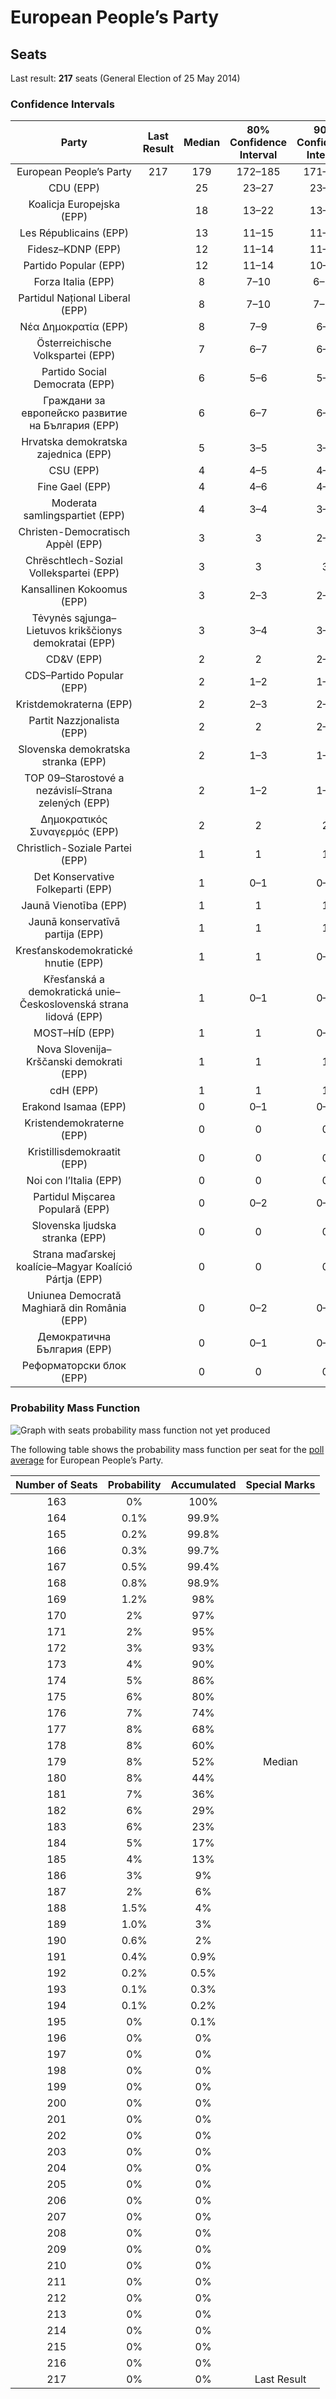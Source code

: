 # European People’s Party

## Seats

Last result: **217** seats (General Election of 25 May 2014)

### Confidence Intervals

| Party | Last Result | Median | 80% Confidence Interval | 90% Confidence Interval | 95% Confidence Interval | 99% Confidence Interval |
|:-----:|:-----------:|:------:|:-----------------------:|:-----------------------:|:-----------------------:|:-----------------------:|
| European People’s Party | 217 | 179 | 172–185 | 171–187 | 169–189 | 166–192 |
| CDU (EPP) | | 25 | 23–27 | 23–28 | 23–28 | 22–29 |
| Koalicja Europejska (EPP) | | 18 | 13–22 | 13–22 | 12–23 | 12–24 |
| Les Républicains (EPP) | | 13 | 11–15 | 11–16 | 11–16 | 10–16 |
| Fidesz–KDNP (EPP) | | 12 | 11–14 | 11–14 | 11–14 | 11–14 |
| Partido Popular (EPP) | | 12 | 11–14 | 10–15 | 10–15 | 9–16 |
| Forza Italia (EPP) | | 8 | 7–10 | 6–10 | 6–11 | 6–12 |
| Partidul Național Liberal (EPP) | | 8 | 7–10 | 7–11 | 7–11 | 7–11 |
| Νέα Δημοκρατία (EPP) | | 8 | 7–9 | 6–9 | 6–9 | 6–10 |
| Österreichische Volkspartei (EPP) | | 7 | 6–7 | 6–8 | 5–8 | 5–8 |
| Partido Social Democrata (EPP) | | 6 | 5–6 | 5–6 | 5–7 | 4–7 |
| Граждани за европейско развитие на България (EPP) | | 6 | 6–7 | 6–7 | 5–7 | 5–8 |
| Hrvatska demokratska zajednica (EPP) | | 5 | 3–5 | 3–5 | 3–6 | 3–6 |
| CSU (EPP) | | 4 | 4–5 | 4–5 | 3–6 | 3–6 |
| Fine Gael (EPP) | | 4 | 4–6 | 4–7 | 4–7 | 4–7 |
| Moderata samlingspartiet (EPP) | | 4 | 3–4 | 3–4 | 3–4 | 3–5 |
| Christen-Democratisch Appèl (EPP) | | 3 | 3 | 2–3 | 2–3 | 2–4 |
| Chrëschtlech-Sozial Vollekspartei (EPP) | | 3 | 3 | 3 | 3 | 3 |
| Kansallinen Kokoomus (EPP) | | 3 | 2–3 | 2–3 | 2–3 | 2–4 |
| Tėvynės sąjunga–Lietuvos krikščionys demokratai (EPP) | | 3 | 3–4 | 3–4 | 3–4 | 3–4 |
| CD&V (EPP) | | 2 | 2 | 2–3 | 2–3 | 2–3 |
| CDS–Partido Popular (EPP) | | 2 | 1–2 | 1–2 | 1–2 | 1–3 |
| Kristdemokraterna (EPP) | | 2 | 2–3 | 2–3 | 2–3 | 2–3 |
| Partit Nazzjonalista (EPP) | | 2 | 2 | 2–3 | 2–3 | 2–3 |
| Slovenska demokratska stranka (EPP) | | 2 | 1–3 | 1–3 | 1–3 | 1–3 |
| TOP 09–Starostové a nezávislí–Strana zelených (EPP) | | 2 | 1–2 | 1–2 | 1–3 | 1–3 |
| Δημοκρατικός Συναγερμός (EPP) | | 2 | 2 | 2 | 2 | 2–3 |
| Christlich-Soziale Partei (EPP) | | 1 | 1 | 1 | 1 | 1 |
| Det Konservative Folkeparti (EPP) | | 1 | 0–1 | 0–1 | 0–1 | 0–1 |
| Jaunā Vienotība (EPP) | | 1 | 1 | 1 | 1 | 1 |
| Jaunā konservatīvā partija (EPP) | | 1 | 1 | 1 | 1 | 1 |
| Kresťanskodemokratické hnutie (EPP) | | 1 | 1 | 0–1 | 0–1 | 0–1 |
| Křesťanská a demokratická unie–Československá strana lidová (EPP) | | 1 | 0–1 | 0–1 | 0–1 | 0–1 |
| MOST–HÍD (EPP) | | 1 | 1 | 0–1 | 0–1 | 0–1 |
| Nova Slovenija–Krščanski demokrati (EPP) | | 1 | 1 | 1 | 1 | 0–1 |
| cdH (EPP) | | 1 | 1 | 1 | 1 | 0–1 |
| Erakond Isamaa (EPP) | | 0 | 0–1 | 0–1 | 0–1 | 0–1 |
| Kristendemokraterne (EPP) | | 0 | 0 | 0 | 0 | 0 |
| Kristillisdemokraatit (EPP) | | 0 | 0 | 0 | 0 | 0–1 |
| Noi con l’Italia (EPP) | | 0 | 0 | 0 | 0 | 0 |
| Partidul Mișcarea Populară (EPP) | | 0 | 0–2 | 0–2 | 0–2 | 0–2 |
| Slovenska ljudska stranka (EPP) | | 0 | 0 | 0 | 0 | 0 |
| Strana maďarskej koalície–Magyar Koalíció Pártja (EPP) | | 0 | 0 | 0 | 0 | 0–1 |
| Uniunea Democrată Maghiară din România (EPP) | | 0 | 0–2 | 0–2 | 0–2 | 0–2 |
| Демократична България (EPP) | | 0 | 0–1 | 0–1 | 0–1 | 0–1 |
| Реформаторски блок (EPP) | | 0 | 0 | 0 | 0 | 0 |

### Probability Mass Function

![Graph with seats probability mass function not yet produced](average-seats-pmf-europeanpeople’sparty.png "Seats Probability Mass Function")

The following table shows the probability mass function per seat for the [poll average](average.html) for European People’s Party.

| Number of Seats | Probability | Accumulated | Special Marks |
|:---------------:|:-----------:|:-----------:|:-------------:|
| 163 | 0% | 100% |  |
| 164 | 0.1% | 99.9% |  |
| 165 | 0.2% | 99.8% |  |
| 166 | 0.3% | 99.7% |  |
| 167 | 0.5% | 99.4% |  |
| 168 | 0.8% | 98.9% |  |
| 169 | 1.2% | 98% |  |
| 170 | 2% | 97% |  |
| 171 | 2% | 95% |  |
| 172 | 3% | 93% |  |
| 173 | 4% | 90% |  |
| 174 | 5% | 86% |  |
| 175 | 6% | 80% |  |
| 176 | 7% | 74% |  |
| 177 | 8% | 68% |  |
| 178 | 8% | 60% |  |
| 179 | 8% | 52% | Median |
| 180 | 8% | 44% |  |
| 181 | 7% | 36% |  |
| 182 | 6% | 29% |  |
| 183 | 6% | 23% |  |
| 184 | 5% | 17% |  |
| 185 | 4% | 13% |  |
| 186 | 3% | 9% |  |
| 187 | 2% | 6% |  |
| 188 | 1.5% | 4% |  |
| 189 | 1.0% | 3% |  |
| 190 | 0.6% | 2% |  |
| 191 | 0.4% | 0.9% |  |
| 192 | 0.2% | 0.5% |  |
| 193 | 0.1% | 0.3% |  |
| 194 | 0.1% | 0.2% |  |
| 195 | 0% | 0.1% |  |
| 196 | 0% | 0% |  |
| 197 | 0% | 0% |  |
| 198 | 0% | 0% |  |
| 199 | 0% | 0% |  |
| 200 | 0% | 0% |  |
| 201 | 0% | 0% |  |
| 202 | 0% | 0% |  |
| 203 | 0% | 0% |  |
| 204 | 0% | 0% |  |
| 205 | 0% | 0% |  |
| 206 | 0% | 0% |  |
| 207 | 0% | 0% |  |
| 208 | 0% | 0% |  |
| 209 | 0% | 0% |  |
| 210 | 0% | 0% |  |
| 211 | 0% | 0% |  |
| 212 | 0% | 0% |  |
| 213 | 0% | 0% |  |
| 214 | 0% | 0% |  |
| 215 | 0% | 0% |  |
| 216 | 0% | 0% |  |
| 217 | 0% | 0% | Last Result |


